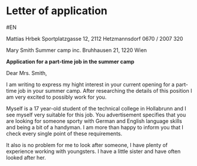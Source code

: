 # Letter of application
#EN 

Mattias Hrbek
Sportplatzgasse 12,
2112 Hetzmannsdorf
0670 / 2007 320

Mary Smith
Summer camp inc.
Bruhhausen 21, 1220 Wien



**Application for a part-time job in the summer camp**

Dear Mrs. Smith,

I am writing to express my hight interest in your current opening for a part-time job in your summer camp. After researching the details of this position I am very excited to possibly work for you.

Myself is a 17 year-old student of the technical college in Hollabrunn and I see myself very suitable for this job. You advertisement specifies that you are looking for someone sporty with German and English language skills and being a bit of a handyman. I am more than happy to inform you that I check every single point of these requirements. 


It also is no problem for me to look after someone, I have plenty of experience working with youngsters. I have a little sister and have often looked after her. 


